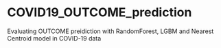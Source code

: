# COVID19_OUTCOME_prediction
Evaluating OUTCOME preidiction with RandomForest, LGBM and Nearest Centroid model in COVID-19 data 
